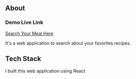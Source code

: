 ## About

### Demo Live Link

<a href="https://meal-search-app.vercel.app" title="Meal Search App">Search Your Meal Here </a>

It's a web application to search about your favorites recipes.

## Tech Stack

I built this web application using React
